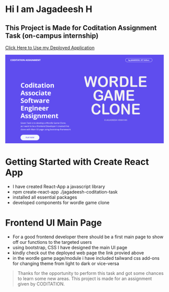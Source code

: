 # Hi I am Jagadeesh H
## This Project is Made for Coditation Assignment Task (on-campus internship)

[Click Here to Use my Deployed Application](https://jagadeesh-coditation-task.github.io/jagadeesh-coditation-task/)

![alt text][logo]

[logo]: public/imageOne.png "Logo Title Text 2"

# Getting Started with Create React App
* I have created React-App a javascript library 
* npm create-react-app ./jagadeesh-coditation-task
* installed all essential packages
* developed components for wordle game clone

# Frontend UI Main Page
* For a good frontend developer there should be a first main page to show off our functions to the targeted users
* using bootstrap, CSS I have designed the main UI page
* kindly check out the deployed web page the link provied above
* in the wordle game page/module i have included tailwand css add-ons for changing theme from light to dark or vice-versa


> Thanks for the opportunity to perform this task and got some chances to learn some new areas. This project is made for an assignment given by CODITATION.
